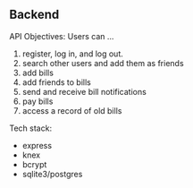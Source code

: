 ## Backend

API Objectives:
Users can ...

1. register, log in, and log out.
2. search other users and add them as friends
3. add bills
4. add friends to bills
5. send and receive bill notifications
6. pay bills
7. access a record of old bills

Tech stack:

- express
- knex
- bcrypt
- sqlite3/postgres
